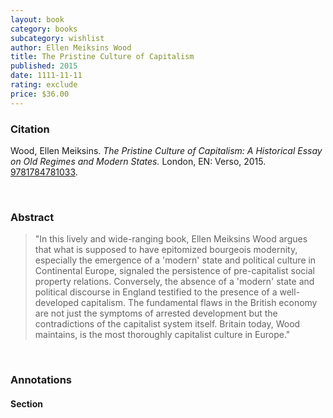 ```yaml
---
layout: book
category: books
subcategory: wishlist
author: Ellen Meiksins Wood
title: The Pristine Culture of Capitalism
published: 2015
date: 1111-11-11
rating: exclude
price: $36.00
---
```


### Citation

Wood, Ellen Meiksins. *The Pristine Culture of Capitalism: A Historical Essay on Old Regimes and Modern States.* London, EN: Verso, 2015. [9781784781033](https://www.versobooks.com/en-ca/products/1352-the-pristine-culture-of-capitalism).

<br>

### Abstract

> "In this lively and wide-ranging book, Ellen Meiksins Wood argues that what is supposed to have epitomized bourgeois modernity, especially the emergence of a 'modern' state and political culture in Continental Europe, signaled the persistence of pre-capitalist social property relations. Conversely, the absence of a 'modern' state and political discourse in England testified to the presence of a well-developed capitalism. The fundamental flaws in the British economy are not just the symptoms of arrested development but the contradictions of the capitalist system itself. Britain today, Wood maintains, is the most thoroughly capitalist culture in Europe."

<br>

### Annotations

#### Section

<br>
